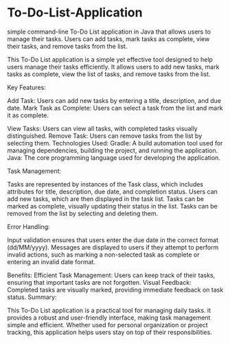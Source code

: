 # To-Do-List-Application
simple command-line To-Do List application in Java that allows users to manage their tasks. Users can add tasks, mark tasks as complete, view their tasks, and remove tasks from the list.




This To-Do List application is a simple yet effective tool designed to help users manage their tasks efficiently. It allows users to add new tasks, mark tasks as complete, view the list of tasks, and remove tasks from the list. 

Key Features:

Add Task: Users can add new tasks by entering a title, description, and due date.
Mark Task as Complete: Users can select a task from the list and mark it as complete.

View Tasks: Users can view all tasks, with completed tasks visually distinguished.
Remove Task: Users can remove tasks from the list by selecting them.
Technologies Used: Gradle: A build automation tool used for managing dependencies, building the project, and running the application.
Java: The core programming language used for developing the application.


Task Management:

Tasks are represented by instances of the Task class, which includes attributes for title, description, due date, and completion status.
Users can add new tasks, which are then displayed in the task list.
Tasks can be marked as complete, visually updating their status in the list.
Tasks can be removed from the list by selecting and deleting them.

Error Handling:

Input validation ensures that users enter the due date in the correct format (dd/MM/yyyy).
Messages are displayed to users if they attempt to perform invalid actions, such as marking a non-selected task as complete or entering an invalid date format.

Benefits:
Efficient Task Management: Users can keep track of their tasks, ensuring that important tasks are not forgotten.
Visual Feedback: Completed tasks are visually marked, providing immediate feedback on task status.
Summary:

This To-Do List application is a practical tool for managing daily tasks. it provides a robust and user-friendly interface, making task management simple and efficient. Whether used for personal organization or project tracking, this application helps users stay on top of their responsibilities.
